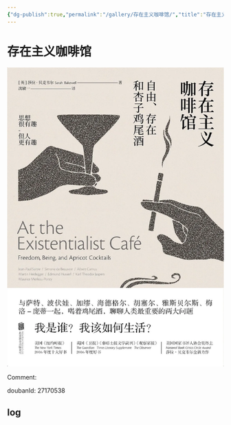 ```yaml
---
{"dg-publish":true,"permalink":"/gallery/存在主义咖啡馆/","title":"存在主义咖啡馆"}
---
```



# 存在主义咖啡馆

![image](https://raw.githubusercontent.com/hiraethecho/picx-images-hosting/master/picgo/20250529181632.webp)

Comment: 



doubanId: 27170538

## log

